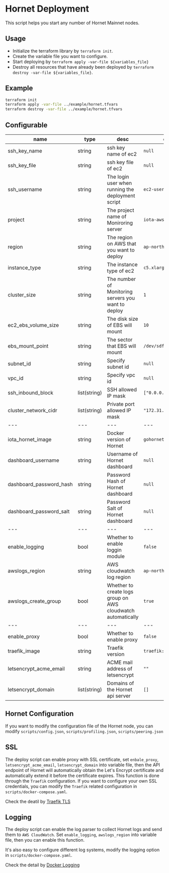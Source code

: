# Hornet Deployment
This script helps you start any number of Hornet Mainnet nodes.

## Usage

- Initialize the terraform library by `terraform init`.
- Create the variable file you want to configure.
- Start deploying by `terraform apply -var-file ${variables_file}`
- Destroy all resources that have already been deployed by `terraform destroy -var-file ${variables_file}`.

## Example
```bash
terraform init
terraform apply -var-file ../example/hornet.tfvars
terraform destroy -var-file ../example/hornet.tfvars
```

## Configurable
| name | type | desc | default|
|---|---|---|---|
| ssh_key_name | string | ssh key name of ec2 |`null`|
| ssh_key_file | string | ssh key file of ec2 | `null` |
| ssh_username |  string | The login user when running the deployment script | `ec2-user` |
| project| string | The project name of Moniroring server | `iota-aws` |
| region | string | The region on AWS that you want to deploy | `ap-northeast-1` |
| instance_type | string | The instance type of ec2 | `c5.xlarge` |
| cluster_size | string | The number of Monitoring servers you want to deploy | `1` |
| ec2_ebs_volume_size | string | The disk size of EBS will mount | `10` |
| ebs_mount_point | string | The sector that EBS will mount | `/dev/sdf` |
| subnet_id | string | Specify subnet id | `null` |
| vpc_id | string | Specify vpc id | `null` |
| ssh_inbound_block | list(string) | SSH allowed IP mask | `["0.0.0.0/0"]` |
| cluster_network_cidr | list(string) | Private port allowed IP mask | `"172.31.0.0/16"` |
|---|---|---|---|
| iota_hornet_image | string | Docker version of Hornet | `gohornet/hornet:latest` |
| dashboard_username | string | Username of Hornet dashboard | `null` |
| dashboard_password_hash | string | Password Hash of Hornet dashboard | `null` |
| dashboard_password_salt | string | Password Salt of Hornet dashboard | `null` |
|---|---|---|---|
| enable_logging | bool | Whether to enable loggin module | `false` |
| awslogs_region | string | AWS cloudwatch log region | `ap-northeast-1` |
| awslogs_create_group | bool | Whether to create logs group on AWS cloudwatch automatically | `true` |
|---|---|---|---|
| enable_proxy | bool | Whether to enable proxy | `false` |
| traefik_image | string | Traefik version | `traefik:latest` |
| letsencrypt_acme_email | string | ACME mail address of letsencrypt | `""` |
| letsencrypt_domain | list(string) | Domains of the Hornet api server | `[]` |

## Hornet Configuration
If you want to modify the configuration file of the Hornet node, you can modify `scripts/config.json`, `scripts/profiling.json`, `scripts/peering.json`

## SSL
The deploy script can enable proxy with SSL certificate, set `enbale_proxy`, `letsencrypt_acme_email`, `letsencrypt_domain` into variable file, then the API endpoint of Hornet will automatically obtain the Let's Encrypt certificate and automatically extend it before the certificate expires.
This function is done through the `Traefik` configuration.
If you want to configure your own SSL credentials, you can modify the `Traefik` related configuration in `scripts/docker-compose.yaml`.

Check the deatil by [Traefik TLS](https://traefik.io/blog/traefik-2-tls-101-23b4fbee81f1/)

## Logging
The deploy script can enable the log parser to collect Hornet logs and send them to `AWS CloudWatch`.
Set `enable_logging`, `awslogs_region` into variable file, then you can enable this function.

It's also easy to configure different log systems, modify the logging option in `scripts/docker-compose.yaml`.

Check the detail by [Docker Logging](https://docs.docker.com/config/containers/logging/configure/)
